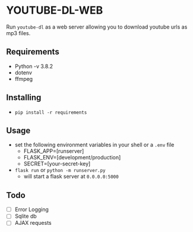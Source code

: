 # YOUTUBE-DL-WEB

Run `youtube-dl` as a web server allowing you to download youtube urls as mp3 files.

## Requirements

- Python -v 3.8.2
- dotenv
- ffmpeg

## Installing

- `pip install -r requirements`

## Usage

- set the following environment variables in your shell or a `.env` file
  - FLASK_APP=[runserver]
  - FLASK_ENV=[development/production]
  - SECRET=[your-secret-key]
- `flask run` or `python -m runserver.py`
  - will start a flask server at `0.0.0.0:5000`

## Todo

- [ ] Error Logging
- [ ] Sqlite db
- [ ] AJAX requests
